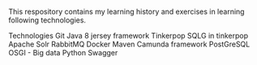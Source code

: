 
This respository contains my learning history and exercises in learning following technologies.

Technologies
	Git
	Java 8
	jersey framework
	Tinkerpop
	SQLG in tinkerpop
	Apache Solr
	RabbitMQ
	Docker
	Maven
	Camunda framework
	PostGreSQL
	OSGI - Big data
	Python
	Swagger

